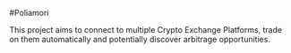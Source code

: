#Poliamori

This project aims to connect to multiple Crypto Exchange Platforms, trade on them automatically and potentially discover arbitrage opportunities.
